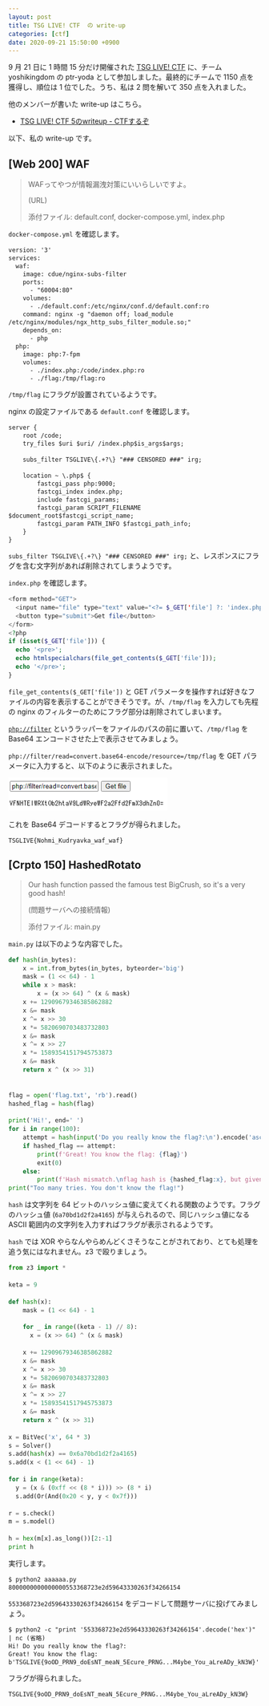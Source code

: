 ```yaml
---
layout: post
title: TSG LIVE! CTF  の write-up
categories: [ctf]
date: 2020-09-21 15:50:00 +0900
---
```


9 月 21 日に 1 時間 15 分だけ開催された [TSG LIVE! CTF](https://live-ctf.tsg.ne.jp/) に、チーム yoshikingdom の ptr-yoda として参加しました。最終的にチームで 1150 点を獲得し、順位は 1 位でした。うち、私は 2 問を解いて 350 点を入れました。

他のメンバーが書いた write-up はこちら。

- [TSG LIVE! CTF 5のwriteup - CTFするぞ](https://ptr-yudai.hatenablog.com/entry/2020/09/21/162305)

以下、私の write-up です。

## [Web 200] WAF
> WAFってやつが情報漏洩対策にいいらしいですよ。
> 
> (URL)
> 
> 添付ファイル: default.conf, docker-compose.yml, index.php

`docker-compose.yml` を確認します。

```
version: '3'
services:
  waf:
    image: cdue/nginx-subs-filter
    ports:
      - "60004:80"
    volumes:
      - ./default.conf:/etc/nginx/conf.d/default.conf:ro
    command: nginx -g "daemon off; load_module /etc/nginx/modules/ngx_http_subs_filter_module.so;"
    depends_on:
      - php
  php:
    image: php:7-fpm
    volumes:
      - ./index.php:/code/index.php:ro
      - ./flag:/tmp/flag:ro
```

`/tmp/flag` にフラグが設置されているようです。

nginx の設定ファイルである `default.conf` を確認します。

```
server {
    root /code;
    try_files $uri $uri/ /index.php$is_args$args;

    subs_filter TSGLIVE\{.+?\} "### CENSORED ###" irg;

    location ~ \.php$ {
        fastcgi_pass php:9000;
        fastcgi_index index.php;
        include fastcgi_params;
        fastcgi_param SCRIPT_FILENAME $document_root$fastcgi_script_name;
        fastcgi_param PATH_INFO $fastcgi_path_info;
    }
}
```

`subs_filter TSGLIVE\{.+?\} "### CENSORED ###" irg;` と、レスポンスにフラグを含む文字列があれば削除されてしまうようです。

`index.php` を確認します。

```php
<form method="GET">
  <input name="file" type="text" value="<?= $_GET['file'] ?: 'index.php' ?>">
  <button type="submit">Get file</button>
</form>
<?php
if (isset($_GET['file'])) {
  echo '<pre>';
  echo htmlspecialchars(file_get_contents($_GET['file']));
  echo '</pre>';
}
```

`file_get_contents($_GET['file'])` と GET パラメータを操作すれば好きなファイルの内容を表示することができそうです。が、`/tmp/flag` を入力しても先程の nginx のフィルターのためにフラグ部分は削除されてしまいます。

[`php://filter`](https://www.php.net/manual/ja/wrappers.php.php#wrappers.php.filter) というラッパーをファイルのパスの前に置いて、`/tmp/flag` をBase64 エンコードさせた上で表示させてみましょう。

`php://filter/read=convert.base64-encode/resource=/tmp/flag` を GET パラメータに入力すると、以下のように表示されました。

![フラグだ](../images/2020-09-21_tsg_live_waf.png)

これを Base64 デコードするとフラグが得られました。

```
TSGLIVE{Nohmi_Kudryavka_waf_waf}
```

## [Crpto 150] HashedRotato
> Our hash function passed the famous test BigCrush, so it's a very good hash!
> 
> (問題サーバへの接続情報)
> 
> 添付ファイル: main.py

`main.py` は以下のような内容でした。

```python
def hash(in_bytes):
    x = int.from_bytes(in_bytes, byteorder='big')
    mask = (1 << 64) - 1
    while x > mask:
        x = (x >> 64) ^ (x & mask)
    x += 12909679346385862882
    x &= mask
    x ^= x >> 30
    x *= 5820690703483732803
    x &= mask
    x ^= x >> 27
    x *= 15893541517945753873
    x &= mask
    return x ^ (x >> 31)


flag = open('flag.txt', 'rb').read()
hashed_flag = hash(flag)

print('Hi!', end=' ')
for i in range(100):
    attempt = hash(input('Do you really know the flag?:\n').encode('ascii'))
    if hashed_flag == attempt:
        print(f'Great! You know the flag: {flag}')
        exit(0)
    else:
        print(f'Hash mismatch.\nflag hash is {hashed_flag:x}, but given is {attempt:x}')
print("Too many tries. You don't know the flag!")
```

`hash` は文字列を 64 ビットのハッシュ値に変えてくれる関数のようです。フラグのハッシュ値 (`6a70bd1d2f2a4165`) が与えられるので、同じハッシュ値になる ASCII 範囲内の文字列を入力すればフラグが表示されるようです。

`hash` では XOR やらなんやらめんどくさそうなことがされており、とても処理を追う気にはなれません。z3 で殴りましょう。

```python
from z3 import *

keta = 9

def hash(x):
    mask = (1 << 64) - 1
    
    for _ in range((keta - 1) // 8):
      x = (x >> 64) ^ (x & mask)
    
    x += 12909679346385862882
    x &= mask
    x ^= x >> 30
    x *= 5820690703483732803
    x &= mask
    x ^= x >> 27
    x *= 15893541517945753873
    x &= mask
    return x ^ (x >> 31)

x = BitVec('x', 64 * 3)
s = Solver()
s.add(hash(x) == 0x6a70bd1d2f2a4165)
s.add(x < (1 << 64) - 1)

for i in range(keta):
  y = (x & (0xff << (8 * i))) >> (8 * i)
  s.add(Or(And(0x20 < y, y < 0x7f)))

r = s.check()
m = s.model()

h = hex(m[x].as_long())[2:-1]
print h
```

実行します。

```
$ python2 aaaaaa.py
8000000000000000553368723e2d59643330263f34266154
```

`553368723e2d59643330263f34266154` をデコードして問題サーバに投げてみましょう。

```
$ python2 -c "print '553368723e2d59643330263f34266154'.decode('hex')" | nc (省略)
Hi! Do you really know the flag?:
Great! You know the flag: b'TSGLIVE{9oOD_PRN9_doEsNT_meaN_5Ecure_PRNG...M4ybe_You_aLreADy_kN3W}'
```

フラグが得られました。

```
TSGLIVE{9oOD_PRN9_doEsNT_meaN_5Ecure_PRNG...M4ybe_You_aLreADy_kN3W}
```